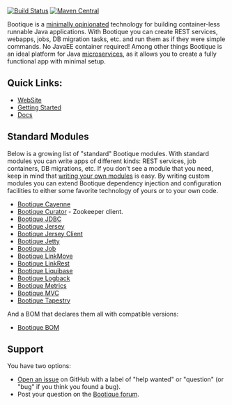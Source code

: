 [![Build Status](https://travis-ci.org/nhl/bootique.svg)](https://travis-ci.org/nhl/bootique)
[![Maven Central](https://maven-badges.herokuapp.com/maven-central/com.nhl.bootique/bootique/badge.svg)](https://maven-badges.herokuapp.com/maven-central/com.nhl.bootique/bootique/)

Bootique is a [minimally opinionated](https://medium.com/@andrus_a/bootique-a-minimally-opinionated-platform-for-modern-java-apps-644194c23872#.odwmsbnbh) technology for building container-less runnable Java applications. With Bootique you can create REST services, webapps, jobs, DB migration tasks, etc. and run them as if they were simple commands. No JavaEE container required! Among other things Bootique is an ideal platform for Java [microservices](http://martinfowler.com/articles/microservices.html), as it allows you to create a fully functional app with minimal setup.

## Quick Links:

* [WebSite](http://bootique.io)
* [Getting Started](http://bootique.io/docs/0/getting-started/index.html)
* [Docs](http://bootique.io/docs/0/bootique-docs/index.html)


## Standard Modules

Below is a growing list of "standard" Bootique modules. With standard modules you can write apps of different kinds: REST services, job containers, DB migrations, etc. If you don't see a module that you need, keep in mind that [writing your own modules](http://bootique.io/docs/0/bootique-docs/index.html#programming-modules) is easy. By writing custom modules you can extend Bootique dependency injection and configuration facilities to either some favorite technology of yours or to your own code.

* [Bootique Cayenne](https://github.com/nhl/bootique-cayenne)
* [Bootique Curator](https://github.com/nhl/bootique-curator) - Zookeeper client.
* [Bootique JDBC](https://github.com/nhl/bootique-jdbc)
* [Bootique Jersey](https://github.com/nhl/bootique-jersey)
* [Bootique Jersey Client](https://github.com/nhl/bootique-jersey-client)
* [Bootique Jetty](https://github.com/nhl/bootique-jetty)
* [Bootique Job](https://github.com/nhl/bootique-job)
* [Bootique LinkMove](https://github.com/nhl/bootique-linkmove)
* [Bootique LinkRest](https://github.com/nhl/bootique-linkrest)
* [Bootique Liquibase](https://github.com/nhl/bootique-liquibase)
* [Bootique Logback](https://github.com/nhl/bootique-logback)
* [Bootique Metrics](https://github.com/nhl/bootique-metrics)
* [Bootique MVC](https://github.com/nhl/bootique-mvc)
* [Bootique Tapestry](https://github.com/nhl/bootique-tapestry)

And a BOM that declares them all with compatible versions:

* [Bootique BOM](https://github.com/nhl/bootique-bom)

## Support

You have two options:
* [Open an issue](https://github.com/nhl/bootique/issues) on GitHub with a label of "help wanted" or "question" (or "bug" if you think you found a bug).
* Post your question on the [Bootique forum](https://groups.google.com/forum/#!forum/bootique-user).
